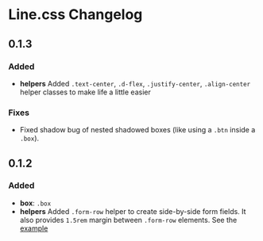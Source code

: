 # Line.css Changelog

## 0.1.3

### Added

* **helpers** Added `.text-center`, `.d-flex`, `.justify-center`, `.align-center` helper classes to make life a little easier

### Fixes

* Fixed shadow bug of nested shadowed boxes (like using a `.btn` inside a `.box`).

## 0.1.2

### Added

* **box**: `.box`
* **helpers** Added `.form-row` helper to create side-by-side form fields. It also provides `1.5rem` margin between `.form-row` elements. See the [example](https://dgknca.github.io/line.css/form/form)
